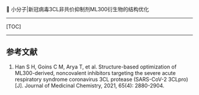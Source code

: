 👏 小分子|新冠病毒3CL非共价抑制剂ML300衍生物的结构优化

---
[TOC]

---


## 参考文献
1. Han S H, Goins C M, Arya T, et al. Structure-based optimization of ML300-derived, noncovalent inhibitors targeting the severe acute respiratory syndrome coronavirus 3CL protease (SARS-CoV-2 3CLpro)[J]. Journal of Medicinal Chemistry, 2021, 65(4): 2880-2904. 